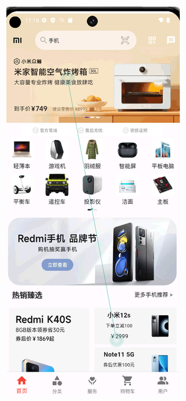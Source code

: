 ![image](https://github.com/ganxiaofeng123/xiaomi/blob/main/QQ%E6%88%AA%E5%9B%BE20240715085432.png)
